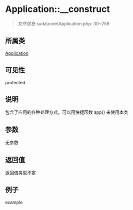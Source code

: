 # Application::__construct

> *文件信息* suda\core\Application.php: 30~759
## 所属类 

[Application](../Application.md)

## 可见性

  protected  
## 说明


包含了应用的各种处理方式，可以用快捷函数 app() 来使用本类


## 参数

无参数

## 返回值
返回值类型不定

## 例子

example